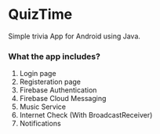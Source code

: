 # QuizTime
Simple trivia App for Android using Java.
<br>
<h3>What the app includes?</h3>
<ol>
<li>
Login page
</li>
<li>
Registeration page
</li>
<li>
Firebase Authentication
</li>
<li>
Firebase Cloud Messaging
</li>
<li>
Music Service
</li>
<li>
Internet Check (With BroadcastReceiver)
</li>
<li>
Notifications
</li>
</ol>
